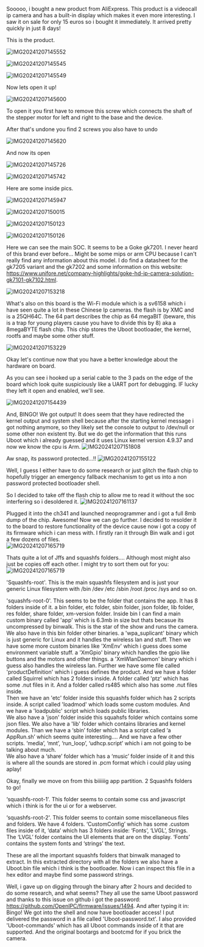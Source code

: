 Sooooo, i bought a new product from AliExpress. This product is a videocall ip camera and has a built-in display which makes it even more interesting. I saw it on sale for only 15 euros so i bought it immediately. It arrived pretty quickly in just 8 days! 

This is the product. 

![IMG20241207145552](https://github.com/user-attachments/assets/f4c826eb-b537-44ae-9c53-06d55671d8cf) 

![IMG20241207145545](https://github.com/user-attachments/assets/88233d62-d0c9-409a-8efc-539c1fa33dba) 

![IMG20241207145549](https://github.com/user-attachments/assets/0afc4b3e-8bf8-4da4-bc9b-35f6d8063038) 

  

  

Now lets open it up! 

![IMG20241207145600](https://github.com/user-attachments/assets/3fb8aa26-ebd5-4865-85c3-756bd1ff7bec) 

To open it you first have to remove this screw which connects the shaft of the stepper motor for left and right to the base and the device. 

  

After that's undone you find 2 screws you also have to undo 

![IMG20241207145620](https://github.com/user-attachments/assets/0fec1280-3088-403e-a756-800e7d909130) 

  

And now its open 

![IMG20241207145726](https://github.com/user-attachments/assets/922c42ec-83d9-4657-b949-b52952c62a6c) 

![IMG20241207145742](https://github.com/user-attachments/assets/1f923392-02ef-4b4b-ba70-f672d2225901) 

  

Here are some inside pics. 

![IMG20241207145947](https://github.com/user-attachments/assets/2ce28c12-39ab-4d6c-817b-9347458ac302) 

![IMG20241207150015](https://github.com/user-attachments/assets/93536d5e-f6c9-4687-9b63-623c91e9c4fd) 

![IMG20241207150123](https://github.com/user-attachments/assets/ffc84c08-21dc-4077-b8da-5c65d1b95b12) 

![IMG20241207150126](https://github.com/user-attachments/assets/cdebdcce-32da-4a96-b363-3f029e385e97) 

  

  

Here we can see the main SOC. It seems to be a Goke gk7201. I never heard of this brand ever before... Might be some mips or arm CPU because I can't really find any information about this model. I do find a datasheet for the gk7205 variant and the gk7202 and some information on this website: https://www.unifore.net/company-highlights/goke-hd-ip-camera-solution-gk7101-gk7102.html. 

![IMG20241207153218](https://github.com/user-attachments/assets/eaee722f-25da-40fe-999b-d722ba90c0fe) 

  

What's also on this board is the Wi-Fi module which is a sv6158 which i have seen quite a lot in these Chinese Ip cameras. the flash is by XMC and is a 25QH64C. The 64 part describes the chip as 64 megaBIT (beware, this is a trap for young players cause you have to divide this by 8) aka a 8megaBYTE flash chip. This chip stores the Uboot bootloader, the kernel, rootfs and maybe some other stuff.  

![IMG20241207153229](https://github.com/user-attachments/assets/b6887910-925f-4ece-9c28-f7da6102689a) 

  

  

Okay let's continue now that you have a better knowledge about the hardware on board. 

As you can see i hooked up a serial cable to the 3 pads on the edge of the board which look quite suspiciously like a UART port for debugging. IF lucky they left it open and enabled, we'll see. 

![IMG20241207154439](https://github.com/user-attachments/assets/813607c8-2dd4-4f2f-abbd-dda399ef99f8) 

  

And, BINGO! We got output! It does seem that they have redirected the kernel output and system shell because after the starting kernel message i got nothing anymore, so they likely set the console to output to /dev/null or some other non existent tty. But we do get the information that this runs Uboot which i already guessed and it uses Linux kernel version 4.9.37 and now we know the cpu is Arm. 
![IMG20241207151808](https://github.com/user-attachments/assets/51962b3a-a05a-42c0-b49b-b4b1fb252576) 

  
Aw snap, its password protected...!! 
![IMG20241207155122](https://github.com/user-attachments/assets/3b1cfe96-6ac2-41d8-bc7d-4aa71714b61c) 

  

Well, I guess I either have to do some research or just glitch the flash chip to hopefully trigger an emergency fallback mechanism to get us into a non password protected bootloader shell. 

  

  

So I decided to take off the flash chip to allow me to read it without the soc interfering so i desoldered it. 
![IMG20241207161137](https://github.com/user-attachments/assets/6b5d4c8d-f8f7-4470-8de4-38983b1a5fb8) 

  

Plugged it into the ch341 and launched neoprogrammer and i got a full 8mb dump of the chip. Awesome! Now we can go further. I decided to resolder it to the board to restore functionality of the device cause now i got a copy of its firmware which i can mess with. I firstly ran it through Bin walk and i got a few dozens of files.  
![IMG20241207165719](https://github.com/user-attachments/assets/db1b0515-8029-4ea5-bf4f-b349ec529a77) 

  

  

Thats quite a lot of Jffs and squashfs folders.... Although most might also just be copies off each other. I might try to sort them out for you: 
![IMG20241207165719](https://github.com/user-attachments/assets/605d618d-b013-4bad-96d6-0ca628bf2b19)

  

'Squashfs-root'. This is the main squashfs filesystem and is just your generic Linux filesystem with /bin /dev /etc /sbin /root /proc /sys and so on. 

  

'squashfs-root-0'. This seems to be the folder that contains the app. It has 8 folders inside of it. a bin folder, etc folder, sbin folder, json folder, lib folder, res folder, share folder, xm-version folder. 
Inside bin I can find a main custom binary called 'app' which is 6.3mb in size but thats becasue its uncompressed by binwalk. This is the star of the show and runs the camera. We also have in this bin folder other binaries. a 'wpa_suplicant' binary which is just generic for Linux and it handles the wireless lan and stuff. Then we have some more custom binaries like 'XmEnv' which i guess does some environment variable stuff. a 'XmGpio' binary which handles the gpio like buttons and the motors and other things. a 'XmWlanDaemon' binary which i guess also handles the wireless lan. Further we have some file called 'productDefinition' which i guess defines the product. And we have a folder called Squirrel which has 2 folders inside. A folder called 'ptz' which has some .nut files in it. And a folder called rs485 which also has some .nut files inside.  
Then we have an 'etc' folder inside this squashfs folder which has 2 scripts inside. A script called 'loadmod' which loads some custom modules. And we have a 'loadpublic' script which loads public libraries.  
We also have a 'json' folder inside this squahsfs folder which contains some json files. We also have a 'lib' folder which contains libraries and kernel modules. Than we have a ‘sbin’ folder which has a script called ‘a 
AppRun.sh’ which seems quite interesting.... And we have a few other scripts. ‘media’, ‘mnt’, ‘run_loop’, ‘udhcp.script’ which i am not going to be talking about much.  
We also have a ‘share’ folder which has a ‘music’ folder inside of it and this is where all the sounds are stored in .pcm format which i could play using aplay! 

Okay, finally we move on from this biiiiiig app partition. 2 Squashfs folders to go! 

‘squashfs-root-1'. This folder seems to contain some css and javascript which i think is for the ui or for a webserver. 

‘squashfs-root-2'. This folder seems to contain some miscellaneous files and folders. We have 4 folders. ‘CustomConfig’ which has some .custom files inside of it, ‘data’ which has 3 folders inside: ‘Fonts’, ‘LVGL’, Strings. The ‘LVGL’ folder contains the UI elements that are on the display. ‘Fonts’ contains the system fonts and ‘strings’ the text. 

  

These are all the important squashfs folders that binwalk managed to extract. In this extracted directory with all the folders we also have a Uboot.bin file which i think is the bootloader. Now i can inspect this file in a hex editor and maybe find some password strings. 

Well, i gave up on digging through the binary after 2 hours and decided to do some research, and what seems? They all use the same Uboot password and thanks to this issue on github i got the password: https://github.com/OpenIPC/firmware/issues/1494. And after typing it in: Bingo! We got into the shell and now have bootloader access! I put delivered the password in a file called 'Uboot-password.txt'. I also provided 'Uboot-commands' which has all Uboot commands inside of it that are supported. And the original bootargs and bootcmd for if you brick the camera.



  

  

  

 

 
